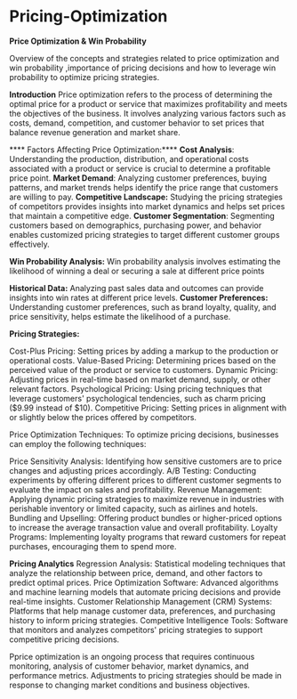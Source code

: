 # Pricing-Optimization
**Price Optimization & Win Probability**

Overview of the concepts and strategies related to price optimization and win probability ,importance of pricing decisions and how to leverage win probability to optimize pricing strategies.

**Introduction** 
Price optimization refers to the process of determining the optimal price for a product or service that maximizes profitability and meets the objectives of the business. It involves analyzing various factors such as costs, demand, competition, and customer behavior to set prices that balance revenue generation and market share.

**** Factors Affecting Price Optimization:****
**Cost Analysis**: Understanding the production, distribution, and operational costs associated with a product or service is crucial to determine a profitable price point.
**Market Demand**: Analyzing customer preferences, buying patterns, and market trends helps identify the price range that customers are willing to pay.
**Competitive Landscape:** Studying the pricing strategies of competitors provides insights into market dynamics and helps set prices that maintain a competitive edge.
**Customer Segmentation**: Segmenting customers based on demographics, purchasing power, and behavior enables customized pricing strategies to target different customer groups effectively.

**Win Probability Analysis:**
Win probability analysis involves estimating the likelihood of winning a deal or securing a sale at different price points

**Historical Data:** Analyzing past sales data and outcomes can provide insights into win rates at different price levels.
**Customer Preferences:** Understanding customer preferences, such as brand loyalty, quality, and price sensitivity, helps estimate the likelihood of a purchase.


**Pricing Strategies:**

Cost-Plus Pricing: Setting prices by adding a markup to the production or operational costs.
Value-Based Pricing: Determining prices based on the perceived value of the product or service to customers.
Dynamic Pricing: Adjusting prices in real-time based on market demand, supply, or other relevant factors.
Psychological Pricing: Using pricing techniques that leverage customers' psychological tendencies, such as charm pricing ($9.99 instead of $10).
Competitive Pricing: Setting prices in alignment with or slightly below the prices offered by competitors.

Price Optimization Techniques:
To optimize pricing decisions, businesses can employ the following techniques:

Price Sensitivity Analysis: Identifying how sensitive customers are to price changes and adjusting prices accordingly.
A/B Testing: Conducting experiments by offering different prices to different customer segments to evaluate the impact on sales and profitability.
Revenue Management: Applying dynamic pricing strategies to maximize revenue in industries with perishable inventory or limited capacity, such as airlines and hotels.
Bundling and Upselling: Offering product bundles or higher-priced options to increase the average transaction value and overall profitability.
Loyalty Programs: Implementing loyalty programs that reward customers for repeat purchases, encouraging them to spend more.

**Pricing Analytics**
Regression Analysis: Statistical modeling techniques that analyze the relationship between price, demand, and other factors to predict optimal prices.
Price Optimization Software: Advanced algorithms and machine learning models that automate pricing decisions and provide real-time insights.
Customer Relationship Management (CRM) Systems: Platforms that help manage customer data, preferences, and purchasing history to inform pricing strategies.
Competitive Intelligence Tools: Software that monitors and analyzes competitors' pricing strategies to support competitive pricing decisions.

Pprice optimization is an ongoing process that requires continuous monitoring, analysis of customer behavior, market dynamics, and performance metrics. Adjustments to pricing strategies should be made in response to changing market conditions and business objectives.
